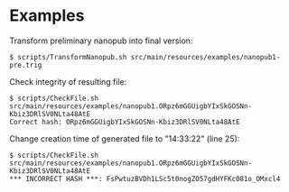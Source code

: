 Examples
========

Transform preliminary nanopub into final version:

    $ scripts/TransformNanopub.sh src/main/resources/examples/nanopub1-pre.trig

Check integrity of resulting file:

    $ scripts/CheckFile.sh src/main/resources/examples/nanopub1.ORpz6mGGUigbYIxSkGOSNn-Kbiz3DRlSV0NLta48AtE 
    Correct hash: ORpz6mGGUigbYIxSkGOSNn-Kbiz3DRlSV0NLta48AtE

Change creation time of generated file to "14:33:22" (line 25):

    $ scripts/CheckFile.sh src/main/resources/examples/nanopub1.ORpz6mGGUigbYIxSkGOSNn-Kbiz3DRlSV0NLta48AtE 
    *** INCORRECT HASH ***: FsPwtuzBVDh1LSc5t0nogZO57gdHYFKc081o_OMxcl4
